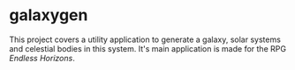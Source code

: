 # galaxygen

This project covers a utility application to generate a galaxy, solar systems and celestial bodies in this system. It's main application is made for the RPG *Endless Horizons*.
